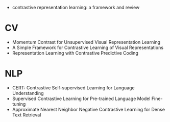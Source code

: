- contrastive representation learning: a framework and review

# CV
- Momentum Contrast for Unsupervised Visual Representation Learning
- A Simple Framework for Contrastive Learning of Visual Representations
- Representation Learning with Contrastive Predictive Coding

# NLP
- CERT: Contrastive Self-supervised Learning for Language Understanding
- Supervised Contrastive Learning for Pre-trained Language Model Fine-tuning
- Approximate Nearest Neighbor Negative Contrastive Learning for Dense Text Retrieval
